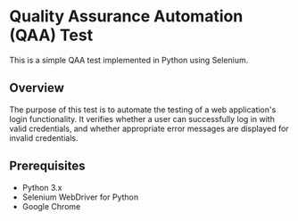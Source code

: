# Quality Assurance Automation (QAA) Test

This is a simple QAA test implemented in Python using Selenium.

## Overview

The purpose of this test is to automate the testing of a web application's login functionality. It verifies whether a user can successfully log in with valid credentials, and whether appropriate error messages are displayed for invalid credentials.

## Prerequisites

- Python 3.x
- Selenium WebDriver for Python
- Google Chrome
